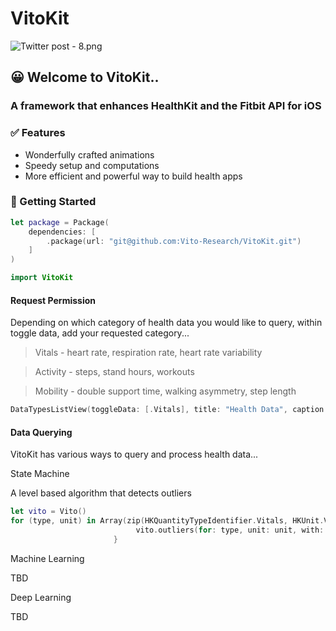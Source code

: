 # VitoKit

![Twitter post - 8.png](https://res.craft.do/user/full/23a03a79-af5e-1af9-b4ff-27170389b6b1/doc/AB3125ED-4677-462B-B685-7579F290E38A/07815B4B-95A1-4CA6-91E7-F8EC17B9F535_2/If1dhMo7DxNcxeSQOlh06ZSAVZAyFSexxVGsRVqnnhgz/Twitter%20post%20-%208.png)

## 😀 Welcome to VitoKit..

### A framework that enhances HealthKit and the Fitbit API for iOS

### ✅ Features

- Wonderfully crafted animations
- Speedy setup and computations
- More efficient and powerful way to build health apps

### 🚀 Getting Started

```swift
let package = Package(
    dependencies: [
        .package(url: "git@github.com:Vito-Research/VitoKit.git")
    ]
)

import VitoKit

```

#### Request Permission

Depending on which category of health data you would like to query, within toggle data, add your requested category...

> Vitals - heart rate, respiration rate, heart rate variability

> Activity - steps, stand hours, workouts

> Mobility - double support time, walking asymmetry, step length

```swift
DataTypesListView(toggleData: [.Vitals], title: "Health Data", caption: "Why we need this data...")
```

#### Data Querying

VitoKit has various ways to query and process health data...

State Machine

A level based algorithm that detects outliers

```swift
let vito = Vito()
for (type, unit) in Array(zip(HKQuantityTypeIdentifier.Vitals, HKUnit.Vitals)) {
                            vito.outliers(for: type, unit: unit, with: Date().addingTimeInterval(.month * 4), to: Date(), filterToActivity: .active)
                       }
```

Machine Learning

TBD

Deep Learning

TBD


